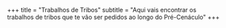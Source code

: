 +++
title = "Trabalhos de Tribos"
subtitle = "Aqui vais encontrar os trabalhos de tribos que te vão ser pedidos ao longo do Pré-Cenáculo"
+++